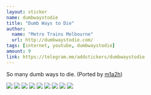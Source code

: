 ```yaml
---
layout: sticker
name: dumbwaystodie
title: "Dumb Ways to Die"
author:
  name: "Metro Trains Melbourne"
  url: http://dumbwaystodie.com/
tags: [internet, youtube, dumbwaystodie]
amount: 9
link: https://telegram.me/addstickers/dumbwaystodie
---
```


So many dumb ways to die. (Ported by [m1a2h](http://www.reddit.com/r/TelegramStickersShare/comments/376tg8/s_dumb_ways_to_die/))

<div class="stickers">
  <div class="stickers-preview">
    <img src="{{ site.baseurl }}/public/stickers/{{ page.name }}/1.png" />
    <img src="{{ site.baseurl }}/public/stickers/{{ page.name }}/2.png" />
    <img src="{{ site.baseurl }}/public/stickers/{{ page.name }}/3.png" />
    <img src="{{ site.baseurl }}/public/stickers/{{ page.name }}/4.png" />
    <img src="{{ site.baseurl }}/public/stickers/{{ page.name }}/5.png" />
    <img src="{{ site.baseurl }}/public/stickers/{{ page.name }}/6.png" />
    <img src="{{ site.baseurl }}/public/stickers/{{ page.name }}/7.png" />
    <img src="{{ site.baseurl }}/public/stickers/{{ page.name }}/8.png" />
    <img src="{{ site.baseurl }}/public/stickers/{{ page.name }}/9.png" />
  </div>
</div>

